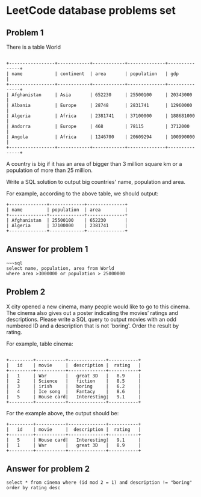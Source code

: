 #  LeetCode database problems set



## Problem 1


There is a table World
```

+-----------------+------------+------------+--------------+---------------+
| name            | continent  | area       | population   | gdp           |
+-----------------+------------+------------+--------------+---------------+
| Afghanistan     | Asia       | 652230     | 25500100     | 20343000      |
| Albania         | Europe     | 28748      | 2831741      | 12960000      |
| Algeria         | Africa     | 2381741    | 37100000     | 188681000     |
| Andorra         | Europe     | 468        | 78115        | 3712000       |
| Angola          | Africa     | 1246700    | 20609294     | 100990000     |
+-----------------+------------+------------+--------------+---------------+
```
A country is big if it has an area of bigger than 3 million square km or a population of more than 25 million.

Write a SQL solution to output big countries' name, population and area.

For example, according to the above table, we should output:
```
+--------------+-------------+--------------+
| name         | population  | area         |
+--------------+-------------+--------------+
| Afghanistan  | 25500100    | 652230       |
| Algeria      | 37100000    | 2381741      |
+--------------+-------------+--------------+
```
## Answer for problem 1
```
~~~sql
select name, population, area from World
where area >3000000 or population > 25000000

```


## Problem 2


X city opened a new cinema, many people would like to go to this cinema. The cinema also gives out a poster indicating the movies’ ratings and descriptions.
Please write a SQL query to output movies with an odd numbered ID and a description that is not 'boring'. Order the result by rating.

For example, table cinema:
```

+---------+-----------+--------------+-----------+
|   id    | movie     |  description |  rating   |
+---------+-----------+--------------+-----------+
|   1     | War       |   great 3D   |   8.9     |
|   2     | Science   |   fiction    |   8.5     |
|   3     | irish     |   boring     |   6.2     |
|   4     | Ice song  |   Fantacy    |   8.6     |
|   5     | House card|   Interesting|   9.1     |
+---------+-----------+--------------+-----------+
```
For the example above, the output should be:
```
+---------+-----------+--------------+-----------+
|   id    | movie     |  description |  rating   |
+---------+-----------+--------------+-----------+
|   5     | House card|   Interesting|   9.1     |
|   1     | War       |   great 3D   |   8.9     |
+---------+-----------+--------------+-----------+
```
## Answer for problem 2

```
select * from cinema where (id mod 2 = 1) and description != "boring" order by rating desc

```
